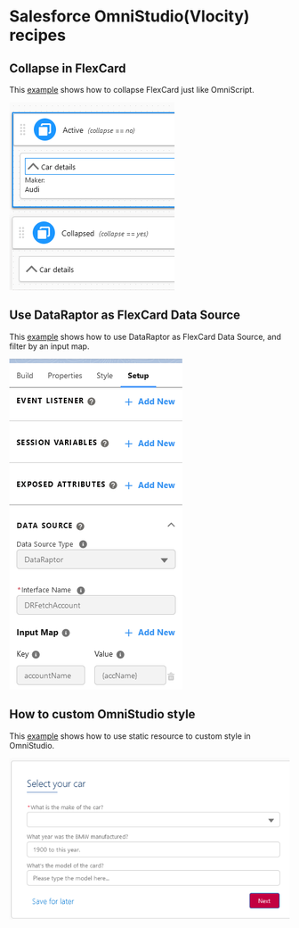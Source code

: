 # Salesforce OmniStudio(Vlocity) recipes

## Collapse in FlexCard
This [example](source/omnistudio/main/default/omniUiCard/CarSummary_ApexForcePtyLtd_1.ouc-meta.xml) shows how to collapse FlexCard just like OmniScript.

![FlexCard-CarSummary](document/img/FlexCard-CarSummary.png)

## Use DataRaptor as FlexCard Data Source
This [example](source/omnistudio/main/default/omniUiCard/DRAsDataSource_ApexForcePtyLtd_1.ouc-meta.xml) shows how to use DataRaptor as FlexCard Data Source, and filter by an input map.

![UseDataRaptorAsFlexCardDataSource](document/img/UseDataRaptorAsFlexCardDataSource.png)

## How to custom OmniStudio style
This [example](source/omnistudio/main/default/omniScripts/ApexForcePtyLtd_CarInsuranceQuote_English_2.os-meta.xml) shows how to use static resource to custom style in OmniStudio.

![CustomOmniStudioStyle](document/img/CustomOmniStudioStyle.png)
